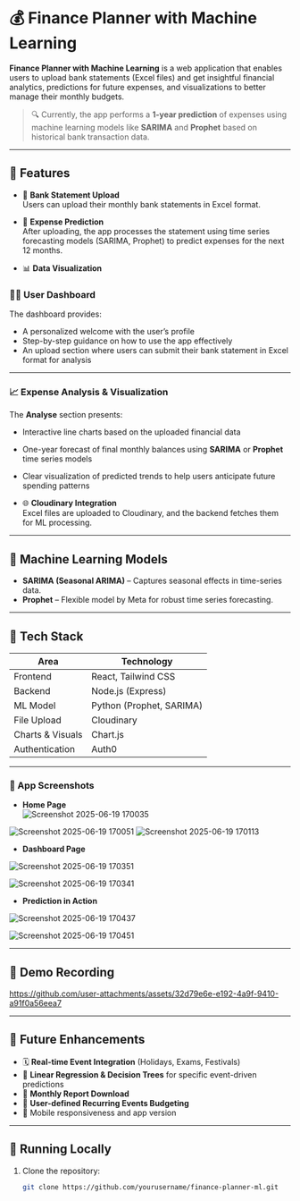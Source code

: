 # 💰 Finance Planner with Machine Learning

**Finance Planner with Machine Learning** is a web application that enables users to upload bank statements (Excel files) and get insightful financial analytics, predictions for future expenses, and visualizations to better manage their monthly budgets.

> 🔍 Currently, the app performs a **1-year prediction** of expenses using machine learning models like **SARIMA** and **Prophet** based on historical bank transaction data.

---

## 🚀 Features

- 📄 **Bank Statement Upload**  
  Users can upload their monthly bank statements in Excel format.

- 🤖 **Expense Prediction**  
  After uploading, the app processes the statement using time series forecasting models (SARIMA, Prophet) to predict expenses for the next 12 months.

- 📊 **Data Visualization**  
 ### 🧑‍💼 User Dashboard

The dashboard provides:

- A personalized welcome with the user’s profile  
- Step-by-step guidance on how to use the app effectively  
- An upload section where users can submit their bank statement in Excel format for analysis  

---

### 📈 Expense Analysis & Visualization

The **Analyse** section presents:

- Interactive line charts based on the uploaded financial data  
- One-year forecast of final monthly balances using **SARIMA** or **Prophet** time series models  
- Clear visualization of predicted trends to help users anticipate future spending patterns  


- 🌐 **Cloudinary Integration**  
  Excel files are uploaded to Cloudinary, and the backend fetches them for ML processing.

---

## 🧠 Machine Learning Models

- **SARIMA (Seasonal ARIMA)** – Captures seasonal effects in time-series data.
- **Prophet** – Flexible model by Meta for robust time series forecasting.

---

## 🧰 Tech Stack

| Area              | Technology               |
|-------------------|--------------------------|
| Frontend          | React, Tailwind CSS      |
| Backend           | Node.js (Express)        |
| ML Model          | Python (Prophet, SARIMA) |
| File Upload       | Cloudinary               |
| Charts & Visuals  | Chart.js                 |
| Authentication    | Auth0                    |

---

### 📸 App Screenshots

- **Home Page**  
  ![Screenshot 2025-06-19 170035](https://github.com/user-attachments/assets/7ae81d7f-8e86-495c-b500-6da3bd808291)

 
![Screenshot 2025-06-19 170051](https://github.com/user-attachments/assets/480d76b4-4e9c-4211-9314-27a6284ba851)
![Screenshot 2025-06-19 170113](https://github.com/user-attachments/assets/44bad41c-6102-4cbf-aff3-318a7819dd55)


- **Dashboard Page**  
  

![Screenshot 2025-06-19 170351](https://github.com/user-attachments/assets/849934de-0400-4381-bf0a-4531a394b301)

![Screenshot 2025-06-19 170341](https://github.com/user-attachments/assets/68da1d53-8b5f-47c9-965f-96a68b700d93)

- **Prediction in Action**  


![Screenshot 2025-06-19 170437](https://github.com/user-attachments/assets/4c4233f8-a0e2-4027-9fef-d8d29b46ef59)

![Screenshot 2025-06-19 170451](https://github.com/user-attachments/assets/9c64e3d5-e088-4251-ab99-03380e0273f6)

---

## 🎥 Demo Recording





https://github.com/user-attachments/assets/32d79e6e-e192-4a9f-9410-a91f0a56eea7








---

## 🌱 Future Enhancements

- 🗓 **Real-time Event Integration** (Holidays, Exams, Festivals)
- 🧠 **Linear Regression & Decision Trees** for specific event-driven predictions
- 🧾 **Monthly Report Download**
- 📅 **User-defined Recurring Events Budgeting**
- 📱 Mobile responsiveness and app version

---

## 🔧 Running Locally

1. Clone the repository:
   ```bash
   git clone https://github.com/yourusername/finance-planner-ml.git
